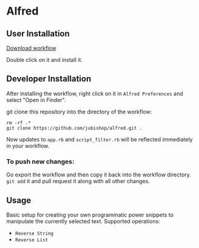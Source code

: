 # Alfred

## User Installation

[Download workflow](https://github.com/jubishop/alfred/raw/main/Run%20Action.alfredworkflow)

Double click on it and install it.

## Developer Installation

After installing the workflow, right click on it in `Alfred Preferences` and select "Open in Finder".

git clone this repository into the directory of the workflow:

```shell
rm -rf .*
git clone https://github.com/jubishop/alfred.git .
```

Now updates to `app.rb` and `script_filter.rb` will be reflected immediately in your workflow.

### To push new changes:

Go export the workflow and then copy it back into the workflow directory.  `git add` it and pull request it along with all other changes.

## Usage

Basic setup for creating your own programmatic power snippets to manipulate the currently selected text. Supported operations:

- `Reverse String`
- `Reverse List`
